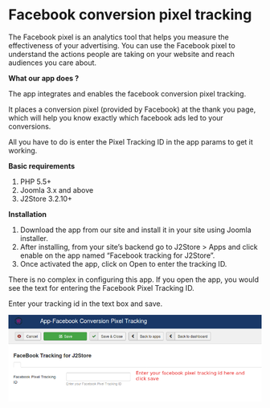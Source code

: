 # Facebook conversion pixel tracking

The Facebook pixel is an analytics tool that helps you measure the effectiveness of your advertising. You can use the Facebook pixel to understand the actions people are taking on your website and reach audiences you care about.

**What our app does ?**

The app integrates and enables the facebook conversion pixel tracking.

It places a conversion pixel \(provided by Facebook\) at the thank you page, which will help you know exactly which facebook ads led to your conversions.

All you have to do is enter the Pixel Tracking ID in the app params to get it working.

**Basic requirements**

1. PHP 5.5+
2. Joomla 3.x and above
3. J2Store 3.2.10+

**Installation**

1. Download the app from our site and install it in your site using Joomla installer.
2. After installing, from your site’s backend go to J2Store &gt; Apps and click enable on the app named “Facebook tracking for J2Store”.
3. Once activated the app, click on Open to enter the tracking ID.

There is no complex in configuring this app. If you open the app, you would see the text for entering the Facebook Pixel Tracking ID.

Enter your tracking id in the text box and save.

![fp01](https://raw.githubusercontent.com/j2store/doc-images/master/apps/fb-pixel-id.png)

